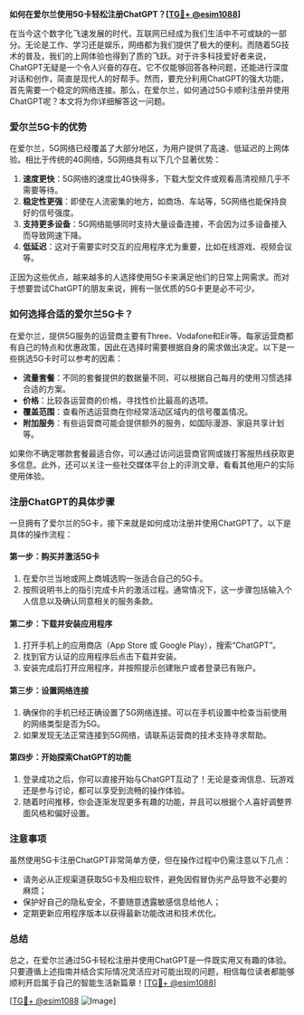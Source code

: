 **如何在爱尔兰使用5G卡轻松注册ChatGPT？[[TG💪+ @esim1088](https://t.me/s/esim1088)]**

在当今这个数字化飞速发展的时代，互联网已经成为我们生活中不可或缺的一部分。无论是工作、学习还是娱乐，网络都为我们提供了极大的便利。而随着5G技术的普及，我们的上网体验也得到了质的飞跃。对于许多科技爱好者来说，ChatGPT无疑是一个令人兴奋的存在。它不仅能够回答各种问题，还能进行深度对话和创作，简直是现代人的好帮手。然而，要充分利用ChatGPT的强大功能，首先需要一个稳定的网络连接。那么，在爱尔兰，如何通过5G卡顺利注册并使用ChatGPT呢？本文将为你详细解答这一问题。

### 爱尔兰5G卡的优势

在爱尔兰，5G网络已经覆盖了大部分地区，为用户提供了高速、低延迟的上网体验。相比于传统的4G网络，5G网络具有以下几个显著优势：

1. **速度更快**：5G网络的速度比4G快得多，下载大型文件或观看高清视频几乎不需要等待。
2. **稳定性更强**：即使在人流密集的地方，如商场、车站等，5G网络也能保持良好的信号强度。
3. **支持更多设备**：5G网络能够同时支持大量设备连接，不会因为过多设备接入而导致网速下降。
4. **低延迟**：这对于需要实时交互的应用程序尤为重要，比如在线游戏、视频会议等。

正因为这些优点，越来越多的人选择使用5G卡来满足他们的日常上网需求。而对于想要尝试ChatGPT的朋友来说，拥有一张优质的5G卡更是必不可少。

### 如何选择合适的爱尔兰5G卡？

在爱尔兰，提供5G服务的运营商主要有Three、Vodafone和Eir等。每家运营商都有自己的特点和优惠政策，因此在选择时需要根据自身的需求做出决定。以下是一些挑选5G卡时可以参考的因素：

- **流量套餐**：不同的套餐提供的数据量不同，可以根据自己每月的使用习惯选择合适的方案。
- **价格**：比较各运营商的价格，寻找性价比最高的选项。
- **覆盖范围**：查看所选运营商在你经常活动区域内的信号覆盖情况。
- **附加服务**：有些运营商可能会提供额外的服务，如国际漫游、家庭共享计划等。

如果你不确定哪款套餐最适合你，可以通过访问运营商官网或拨打客服热线获取更多信息。此外，还可以关注一些社交媒体平台上的评测文章，看看其他用户的实际使用体验。

### 注册ChatGPT的具体步骤

一旦拥有了爱尔兰的5G卡，接下来就是如何成功注册并使用ChatGPT了。以下是具体的操作流程：

#### 第一步：购买并激活5G卡

1. 在爱尔兰当地或网上商城选购一张适合自己的5G卡。
2. 按照说明书上的指引完成卡片的激活过程。通常情况下，这一步骤包括输入个人信息以及确认同意相关的服务条款。

#### 第二步：下载并安装应用程序

1. 打开手机上的应用商店（App Store 或 Google Play），搜索“ChatGPT”。
2. 找到官方认证的应用程序后点击下载并安装。
3. 安装完成后打开应用程序，并按照提示创建账户或者登录已有账户。

#### 第三步：设置网络连接

1. 确保你的手机已经正确设置了5G网络连接。可以在手机设置中检查当前使用的网络类型是否为5G。
2. 如果发现无法正常连接到5G网络，请联系运营商的技术支持寻求帮助。

#### 第四步：开始探索ChatGPT的功能

1. 登录成功之后，你可以直接开始与ChatGPT互动了！无论是查询信息、玩游戏还是参与讨论，都可以享受到流畅的操作体验。
2. 随着时间推移，你会逐渐发现更多有趣的功能，并且可以根据个人喜好调整界面风格和偏好设置。

### 注意事项

虽然使用5G卡注册ChatGPT非常简单方便，但在操作过程中仍需注意以下几点：

- 请务必从正规渠道获取5G卡及相应软件，避免因假冒伪劣产品导致不必要的麻烦；
- 保护好自己的隐私安全，不要随意透露敏感信息给他人；
- 定期更新应用程序版本以获得最新功能改进和技术优化。

### 总结

总之，在爱尔兰通过5G卡轻松注册并使用ChatGPT是一件既实用又有趣的体验。只要遵循上述指南并结合实际情况灵活应对可能出现的问题，相信每位读者都能够顺利开启属于自己的智能生活新篇章！[[TG💪+ @esim1088](https://t.me/s/esim1088)]

[[TG💪+ @esim1088](https://t.me/s/esim1088) ![Image](https://i.postimg.cc/4NQfJmqS/Snipaste-2025-05-13-00-14-12.png)]